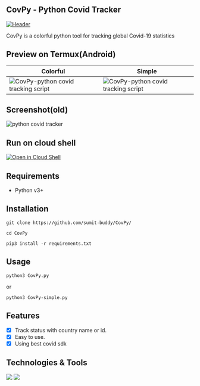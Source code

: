 ## CovPy - Python Covid Tracker

[![Header](https://i.pinimg.com/originals/a8/d8/66/a8d866c87e75ae65af8a3f167ee1e8f6.gif, "Header")](https://thetechnohack.cf/)

CovPy is a colorful python tool for tracking global Covid-19 statistics

## Preview on Termux(Android)

| Colorful | Simple |
|---| --- |
| ![CovPy-python covid tracking script](https://raw.githubusercontent.com/sumit-buddy/CovPy/main/img/CovPy-colorful.jpg) | ![CovPy-python covid tracking script](https://raw.githubusercontent.com/sumit-buddy/CovPy/main/img/CovPy-simple.jpg) |

## Screenshot(old)
![python covid tracker](https://raw.githubusercontent.com/sumit-buddy/CovPy/main/screenshot.jpg)

## Run on cloud shell
[![Open in Cloud Shell](https://gstatic.com/cloudssh/images/open-btn.svg)](https://ssh.cloud.google.com/cloudshell/editor?cloudshell_git_repo=https%3A%2F%2Fgithub.com%2FSumit-buddy%2FCovPy)

## Requirements
- Python v3+<br>

## Installation
```
git clone https://github.com/sumit-buddy/CovPy/

cd CovPy

pip3 install -r requirements.txt
```

## Usage
```
python3 CovPy.py
```
or
```
python3 CovPy-simple.py
```

## Features
- [x] Track status with country name or id.
- [x] Easy to use.
- [x] Using best covid sdk

## Technologies & Tools
![](https://img.shields.io/badge/OS-Linux-informational?style=flat&logo=linux&logoColor=white&color=2bbc8a)
![](https://img.shields.io/badge/Code-Python-informational?style=flat&logo=python&logoColor=white&color=2bbc8a)
